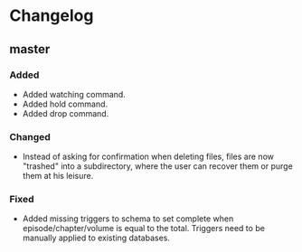 # Changelog

## master

### Added

- Added watching command.
- Added hold command.
- Added drop command.

### Changed

- Instead of asking for confirmation when deleting files, files are now
  "trashed" into a subdirectory, where the user can recover them or purge them
  at his leisure.

### Fixed

- Added missing triggers to schema to set complete when episode/chapter/volume
  is equal to the total.  Triggers need to be manually applied to existing
  databases.
